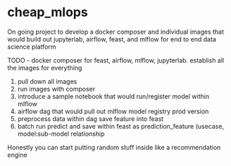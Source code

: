 # cheap_mlops
On going project to develop a docker composer and individual images that would build out 
jupyterlab, airflow, feast, and mlflow for end to end data science platform

TODO - docker composer for feast, airflow, mlflow, jupyterlab. 
establish all the images for everything 

1) pull down all images
2) run images with composer
3) introduce a sample notebook that would run/register model within mlflow
4) airflow dag that would pull out mlflow model registry prod version 
5) preprocess data within dag save feature into feast
6) batch run predict and save within feast as prediction_feature (usecase, model:sub-model relationship

Honestly you can start putting random stuff inside like a recommendation engine 
